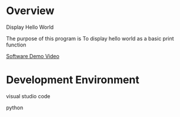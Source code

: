 # Overview



Display Hello World

The purpose of this program is To display hello world as a basic print function



[Software Demo Video](https://youtu.be/D50ZU62EbMI)

# Development Environment

visual studio code

python


